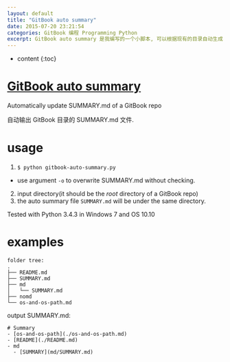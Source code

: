 ```yaml
---
layout: default
title: "GitBook auto summary"
date: 2015-07-20 23:21:54
categories: GitBook 编程 Programming Python
excerpt: GitBook auto summary 是我编写的一个小脚本, 可以根据现有的目录自动生成 GitBook 的 Summary.md 文件.
---
```


* content
{:toc}

# [GitBook auto summary](http://frank-the-obscure.me/GitBook-auto-summary/)

Automatically update SUMMARY.md of a GitBook repo

自动输出 GitBook 目录的 SUMMARY.md 文件.

# usage

1. `$ python gitbook-auto-summary.py`
  - use argument `-o` to overwrite SUMMARY.md without checking.
2. input directory(it should be the *root* directory of a GitBook repo)
3. the auto summary file `SUMMARY.md` will be under the same directory.

Tested with Python 3.4.3 in Windows 7 and OS 10.10

# examples

```
folder tree:
.
├── README.md  
├── SUMMARY.md  
├── md  
│   └── SUMMARY.md  
├── nomd  
└── os-and-os-path.md  
```

output SUMMARY.md:


`# Summary`  
`- [os-and-os-path](./os-and-os-path.md)`   
`- [README](./README.md)`  
`- md`  
`  - [SUMMARY](md/SUMMARY.md)`  


